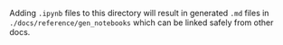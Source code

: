 Adding `.ipynb` files to this directory will result in generated `.md` files in `./docs/reference/gen_notebooks` which can be linked safely from other docs.
